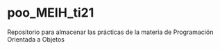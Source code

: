 # poo_MEIH_ti21
Repositorio para almacenar las prácticas de la materia de Programación Orientada a Objetos
